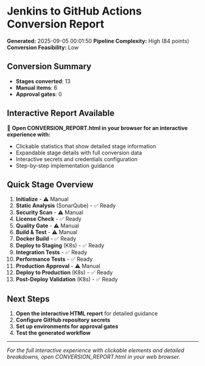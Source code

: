 # Jenkins to GitHub Actions Conversion Report

**Generated:** 2025-09-05 00:01:50
**Pipeline Complexity:** High (84 points)
**Conversion Feasibility:** Low

## Conversion Summary
- **Stages converted**: 13
- **Manual items**: 6
- **Approval gates**: 0

## Interactive Report Available
📱 **Open CONVERSION_REPORT.html in your browser for an interactive experience with:**
- Clickable statistics that show detailed stage information
- Expandable stage details with full conversion data
- Interactive secrets and credentials configuration
- Step-by-step implementation guidance

## Quick Stage Overview

1. **Initialize**  - ⚠️ Manual
2. **Static Analysis** (SonarQube) - ✅ Ready
3. **Security Scan**  - ⚠️ Manual
4. **License Check**  - ✅ Ready
5. **Quality Gate**  - ⚠️ Manual
6. **Build & Test**  - ⚠️ Manual
7. **Docker Build**  - ✅ Ready
8. **Deploy to Staging** (K8s) - ✅ Ready
9. **Integration Tests**  - ✅ Ready
10. **Performance Tests**  - ✅ Ready
11. **Production Approval**  - ⚠️ Manual
12. **Deploy to Production** (K8s) - ✅ Ready
13. **Post-Deploy Validation** (K8s) - ✅ Ready

## Next Steps
1. **Open the interactive HTML report** for detailed guidance
2. **Configure GitHub repository secrets**
3. **Set up environments for approval gates**
4. **Test the generated workflow**

---
*For the full interactive experience with clickable elements and detailed breakdowns, open CONVERSION_REPORT.html in your web browser.*